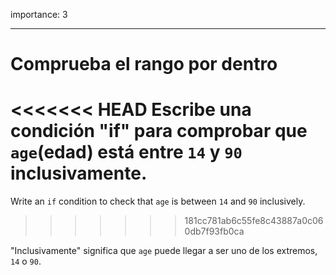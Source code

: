 importance: 3

---

# Comprueba el rango por dentro

<<<<<<< HEAD
Escribe una condición "if" para comprobar que `age`(edad) está entre `14` y `90` inclusivamente.
=======
Write an `if` condition to check that `age` is between `14` and `90` inclusively.
>>>>>>> 181cc781ab6c55fe8c43887a0c060db7f93fb0ca

"Inclusivamente" significa que `age` puede llegar a ser uno de los extremos, `14` o `90`.
